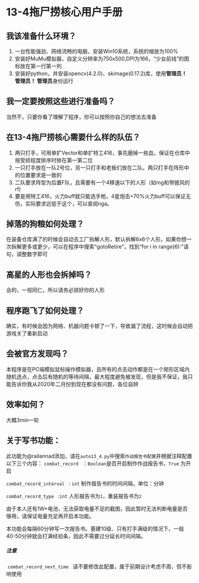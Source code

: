 # 13-4拖尸捞核心用户手册

## 我该准备什么环境？
1. 一台性能强劲、网络流畅的电脑，安装Win10系统，系统的缩放为100%
2. 安装好MuMu模拟器，自定义分辨率为750x500,DPI为166，“少女前线”的图标放在第一行第一列
3. 安装好python，并安装opencv(4.2.0)、skimage(0.17.2)库，使用**管理员！ 管理员！ 管理员**身份运行

## 我一定要按照这些进行准备吗？
当然不，只要你看了理解了程序，你可以按照你自己的想法去准备

## 在13-4拖尸捞核心需要什么样的队伍？
1. 两只打手，可用单扩Vector和单扩特工416，事先磨掉一些血，保证在仓库中按受损程度排序时排在第一第二位
2. 一只打手放在一队2号位，另一只打手和老板们放在二队。两只打手在阵形中的位置要求是一致的
3. 二队要求阵型为后置F队，且需要有一个4移速以下的人形（如mg和带披风的rf)
4. 要是用特工416，火力buff就只能选手枪。4星炮击+70%火力buff可以保证无伤，实际要求远低于这个，可以查阅nga。

## 掉落的狗粮如何处理？
在装备仓库满了的时候会自动去工厂拆解人形，默认拆解6x6个人形，如果你想一次拆解更多或更少，可以在程序中搜索“gotoRetire”，找到“for i in range(6):”语句，调整数字即可

## 高星的人形也会拆掉吗？
会的，一视同仁，所以请务必锁好你的人形

## 程序跑飞了如何处理？
确实，有时候会因为网络、机器问题卡顿了一下，导致漏了流程，这时候会自动把游戏关了重新启动

## 会被官方发现吗？
本程序是在PC端模拟鼠标操作模拟器，且所有的点击动作都是在一个矩形区域内随机选点，点击后有随机的等待间隔，最大程度避免被发现，但是我不保证，我只能告诉你我从2020年二月份到现在都没有问题，各位自辨

## 效率如何？
大概3min一轮



## 关于写书功能：

​	此功能为@railannad添加，请在`auto13_4.py`中搜索`作战报告书配置`并根据注释配置以下三个内容：
`combat_record `  ：`Boolean`是否开启制作作战报告书，`True` 为开启

`combat_record_interval ` : `int` 制作报告书的时间间隔，单位：分钟  

 `combat_record_type ` :`int`  人形报告书为`1`，重装报告书为`2`

​	由于本人还有1W+电池，无法获取电量不足的截图，因此暂时无法判断电量是否够用，请保证电量充足再开启本功能。

​	本功能会每隔60分钟写一次报告书。基建10级、只有打手满级的情况下，一般40-50分钟就会打满经验条，因此不需要过分延长时间间隔。

  ##### 注意

​	`combat_record_next_time `  请不要修改此配置，属于前期设计考虑不周，但不影响使用

 

​	

